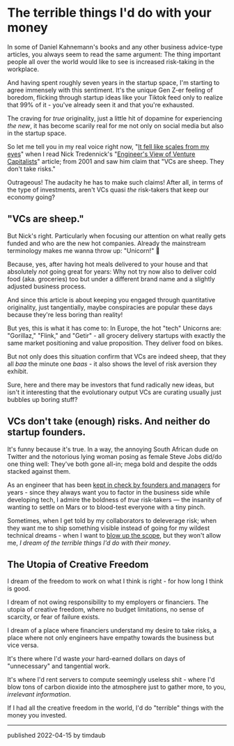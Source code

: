 # The terrible things I'd do with your money

In some of Daniel Kahnemann's books and any other business advice-type
articles, you always seem to read the same argument: The thing important people
all over the world would like to see is increased risk-taking in the workplace.

And having spent roughly seven years in the startup space, I'm starting to
agree immensely with this sentiment. It's the unique Gen Z-er feeling of
boredom, flicking through startup ideas like your Tiktok feed only to realize
that 99% of it - you've already seen it and that you're exhausted.

The craving for _true_ originality, just a little hit of dopamine for
experiencing _the new_, it has become scarily real for me not only on social
media but also in the startup space.

So let me tell you in my real voice right now, "[It fell like scales from my
eyes](https://quod.lib.umich.edu/cgi/r/rsv/rsv-idx?type=citation&book=Acts&chapno=9&startverse=18&endverse=20)"
when I read Nick Tredennick's "[Engineer's View of Venture
Capitalists](https://spectrum.ieee.org/amp/an-engineers-view-of-venture-capitalists-2650252508)"
article; from 2001 and saw him claim that "VCs are sheep. They don't take
risks."

Outrageous! The audacity he has to make such claims! After all, in terms of the
type of investments, aren't VCs quasi _the_ risk-takers that keep our economy
going?

## "VCs are sheep."

But Nick's right. Particularly when focusing our attention on what really gets
funded and who are the new hot companies. Already the mainstream terminology
makes me wanna throw up: "Unicorn!" 🤮

Because, yes, after having hot meals delivered to your house and that
absolutely _not_ going great for years: Why not try now also to deliver cold
food (aka. groceries) too but under a different brand name and a slightly
adjusted business process.

And since this article is about keeping you engaged through quantitative
originality, just tangentially, maybe conspiracies are popular these days
because they're less boring than reality!

But yes, this is what it has come to: In Europe, the hot "tech" Unicorns are:
"Gorillaz," "Flink," and "Getir" - all grocery delivery startups with exactly
the same market positioning and value proposition. They deliver food on bikes.

But not only does this situation confirm that VCs are indeed sheep, that they
all _baa_ the minute one _baas_ - it also shows the level of risk aversion they
exhibit.

Sure, here and there may be investors that fund radically new ideas, but isn't
it interesting that the evolutionary output VCs are curating usually just
bubbles up boring stuff?

## VCs don't take (enough) risks. And neither do startup founders.

It's funny because it's true. In a way, the annoying South African dude on
Twitter and the notorious lying woman posing as female Steve Jobs did/do one
thing well: They've both gone all-in; mega bold and despite the odds stacked
against them.

As an engineer that has been [kept in check by founders and
managers](/2021/10/21/on-chain-the-emperor-wears-no-clothes/) for years - since
they always want you to factor in the business side while developing tech, I
admire the boldness of _true_ risk-takers — the insanity of wanting to settle
on Mars or to blood-test everyone with a tiny pinch.

Sometimes, when I get told by my collaborators to deleverage risk; when they
want me to ship something visible instead of going for my wildest technical
dreams - when I want to [blow up the scope](/2021/06/18/when-scope-blows-up/),
but they won't allow me, _I dream of the terrible things I'd do with their
money_.

## The Utopia of Creative Freedom

I dream of the freedom to work on what I think is right - for how long I think
is good.

I dream of not owing responsibility to my employers or financiers. The utopia
of creative freedom, where no budget limitations, no sense of scarcity, or fear
of failure exists.

I dream of a place where financiers understand my desire to take risks, a place
where not only engineers have empathy towards the business but vice versa.

It's there where I'd waste _your_ hard-earned dollars on days of "unnecessary"
and tangential work.

It's where I'd rent servers to compute seemingly useless shit - where I'd blow
tons of carbon dioxide into the atmosphere just to gather more, to you,
_irrelevant information_.

If I had all the creative freedom in the world, I'd do "terrible" things with
the money you invested.

---

published 2022-04-15 by timdaub
